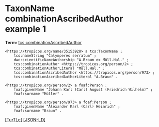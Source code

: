 # TaxonName combinationAscribedAuthor example 1


**Term:** [tcs:combinationAscribedAuthor](../terms/#tcs_combinationascribedauthor)


```turtle
<https://tropicos.org/name/35153928> a tcs:TaxonName ;
    tcs:nameString "Calymperes serratum" ;
    dwc:scientificNameAuthorship "A.Braun ex Müll.Hal." ;
    tcs:combinationAuthor <https://tropicos.org/person/2> ;
    tcs:combinationAuthorLiteral "Müll.Hal." ;
    tcs:combinationAscribedAuthor <https://tropicos.org/person/973> ;
    tcs:combinationAscribedAuthorLiteral "A.Braun" .

<https://tropicos.org/person/2> a foaf:Person ;
    foaf:givenName "Johann Karl (Carl) August (Friedrich Wilhelm)" ;
    foaf:surname "Müller" .

<https://tropicos.org/person/973> a foaf:Person ;
    foaf:givenName "Alexander Karl (Carl) Heinrich" ;
    foaf:surname "Braun" .
```

[&#91;TurTLe&#93;](https://github.com/tdwg/tcs2/blob/master/examples/TaxonName-combinationAscribedAuthor-example-1.ttl)&nbsp;[&#91;JSON-LD&#93;](https://github.com/tdwg/tcs2/blob/master/examples/TaxonName-combinationAscribedAuthor-example-1.jsonld)

